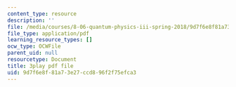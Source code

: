```yaml
---
content_type: resource
description: ''
file: /media/courses/8-06-quantum-physics-iii-spring-2018/9d7f6e8f81a73e27ccd896f2f75efca3_wWPh_6ex8qw.pdf
file_type: application/pdf
learning_resource_types: []
ocw_type: OCWFile
parent_uid: null
resourcetype: Document
title: 3play pdf file
uid: 9d7f6e8f-81a7-3e27-ccd8-96f2f75efca3
---
```

